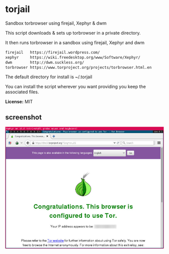 # torjail

Sandbox torbrowser using firejail, Xephyr & dwm

This script downloads & sets up torbrowser in a private directory.

It then runs torbrowser in a sandbox using firejail, Xephyr and dwm

    firejail   https://firejail.wordpress.com/
    xephyr     https://wiki.freedesktop.org/www/Software/Xephyr/
    dwm        http://dwm.suckless.org/
    torbrowser https://www.torproject.org/projects/torbrowser.html.en

The default directory for install is ~/.torjail

You can install the script wherever you want providing you keep the associated files.

**License:** MIT

## screenshot

![](https://raw.githubusercontent.com/equk/torjail/master/screenshot.jpg)
